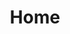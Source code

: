 ---
title: Home
layout: home
collection: projects
hero_cover: true
hero_img: assets/img/good-morning-simons-reduced.jpg
hero_title: Hi, I'm Charlie
hero_text: "Computer Science student at the University of Sheffield.<br>Open-source software developer.<br>Musician and composer."
---